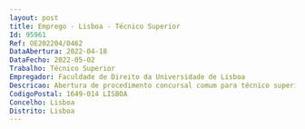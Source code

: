 ```yaml
--- 
layout: post
title: Emprego - Lisboa - Técnico Superior
Id: 95961
Ref: OE202204/0462
DataAbertura: 2022-04-18
DataFecho: 2022-05-02
Trabalho: Técnico Superior
Empregador: Faculdade de Direito da Universidade de Lisboa
Descricao: Abertura de procedimento concursal comum para técnico superior da Faculdade de Direito da Universidade de Lisboa para o Gabinete de Responsabilidade Social
CodigoPostal: 1649-014 LISBOA
Concelho: Lisboa
Distrito: Lisboa
--- 
```

